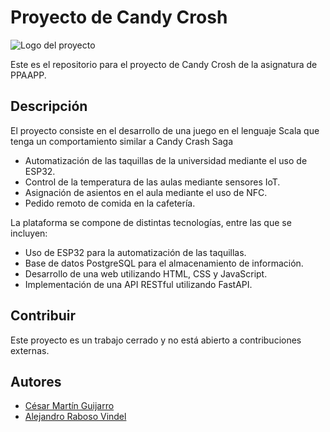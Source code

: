 # Proyecto de Candy Crosh

![Logo del proyecto](https://bit.ly/miraWhatsapp)

Este es el repositorio para el proyecto de Candy Crosh de la asignatura de PPAAPP.

## Descripción

El proyecto consiste en el desarrollo de una juego en el lenguaje Scala que tenga un comportamiento similar a Candy Crash Saga

- Automatización de las taquillas de la universidad mediante el uso de ESP32.
- Control de la temperatura de las aulas mediante sensores IoT.
- Asignación de asientos en el aula mediante el uso de NFC.
- Pedido remoto de comida en la cafetería.

La plataforma se compone de distintas tecnologías, entre las que se incluyen:

- Uso de ESP32 para la automatización de las taquillas.
- Base de datos PostgreSQL para el almacenamiento de información.
- Desarrollo de una web utilizando HTML, CSS y JavaScript.
- Implementación de una API RESTful utilizando FastAPI.

## Contribuir

Este proyecto es un trabajo cerrado y no está abierto a contribuciones externas.

## Autores

- [César Martín Guijarro](https://github.com/CesarMartin2002)
- [Alejandro Raboso Vindel](https://github.com/alej1000)
